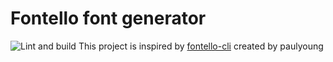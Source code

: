 # Fontello font generator
![Lint and build](https://github.com/enetproduction/fontello/actions/workflows/lint-and-build.yml/badge.svg)
This project is inspired by [fontello-cli](https://github.com/paulyoung/fontello-cli) created by paulyoung
